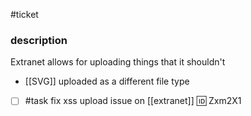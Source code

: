 #ticket

### description

Extranet allows for uploading things that it shouldn't

- [[SVG]] uploaded as a different file type

- [ ] #task fix xss upload issue on [[extranet]] 🆔 Zxm2X1
